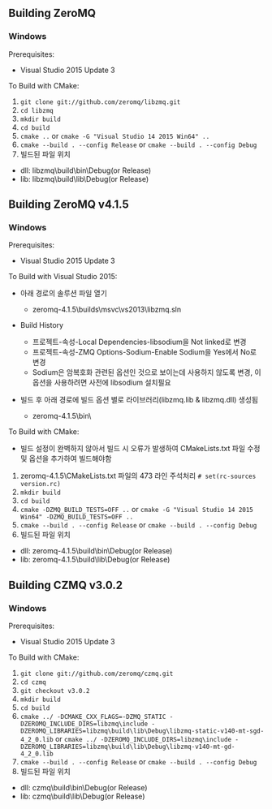 ## Building ZeroMQ

### Windows

Prerequisites:

* Visual Studio 2015 Update 3

To Build with CMake:

1. `git clone git://github.com/zeromq/libzmq.git`
2. `cd libzmq`
3. `mkdir build`
4. `cd build`
5. `cmake ..`
    or
   `cmake -G "Visual Studio 14 2015 Win64" ..`
6. `cmake --build . --config Release`
    or
   `cmake --build . --config Debug`
7. 빌드된 파일 위치
  * dll: libzmq\build\bin\Debug(or Release)
  * lib: libzmq\build\lib\Debug(or Release)

## Building ZeroMQ v4.1.5

### Windows

Prerequisites:

* Visual Studio 2015 Update 3

To Build with Visual Studio 2015:

* 아래 경로의 솔루션 파일 열기
  * zeromq-4.1.5\builds\msvc\vs2013\libzmq.sln

* Build History
  * 프로젝트-속성-Local Dependencies-libsodium을 Not linked로 변경
  * 프로젝트-속성-ZMQ Options-Sodium-Enable Sodium을 Yes에서 No로 변경
  * Sodium은 암복호화 관련된 옵션인 것으로 보이는데 사용하지 않도록 변경, 이 옵션을 사용하려면 사전에 libsodium 설치필요

* 빌드 후 아래 경로에 빌드 옵션 별로 라이브러리(libzmq.lib & libzmq.dll) 생성됨
  * zeromq-4.1.5\bin\

To Build with CMake:

*  빌드 설정이 완벽하지 않아서 빌드 시 오류가 발생하여 CMakeLists.txt 파일 수정 및 옵션을 추가하여 빌드해야함

1. zeromq-4.1.5\CMakeLists.txt 파일의 473 라인 주석처리
   `# set(rc-sources version.rc)`
2. `mkdir build`
3. `cd build`
4. `cmake -DZMQ_BUILD_TESTS=OFF ..`
    or
   `cmake -G "Visual Studio 14 2015 Win64" -DZMQ_BUILD_TESTS=OFF ..`
5. `cmake --build . --config Release`
    or
   `cmake --build . --config Debug`
6. 빌드된 파일 위치
  * dll: zeromq-4.1.5\build\bin\Debug(or Release)
  * lib: zeromq-4.1.5\build\lib\Debug(or Release)

## Building CZMQ v3.0.2

### Windows

Prerequisites:

* Visual Studio 2015 Update 3

To Build with CMake:

1. `git clone git://github.com/zeromq/czmq.git`
2. `cd czmq`
3. `git checkout v3.0.2`
4. `mkdir build`
5. `cd build`
6. `cmake ../ -DCMAKE_CXX_FLAGS=-DZMQ_STATIC -DZEROMQ_INCLUDE_DIRS=libzmq\include -DZEROMQ_LIBRARIES=libzmq\build\lib\Debug\libzmq-static-v140-mt-sgd-4_2_0.lib`
    or
   `cmake ../ -DZEROMQ_INCLUDE_DIRS=libzmq\include -DZEROMQ_LIBRARIES=libzmq\build\lib\Debug\libzmq-v140-mt-gd-4_2_0.lib`
7. `cmake --build . --config Release`
    or
   `cmake --build . --config Debug`
8. 빌드된 파일 위치
  * dll: czmq\build\bin\Debug(or Release)
  * lib: czmq\build\lib\Debug(or Release)
